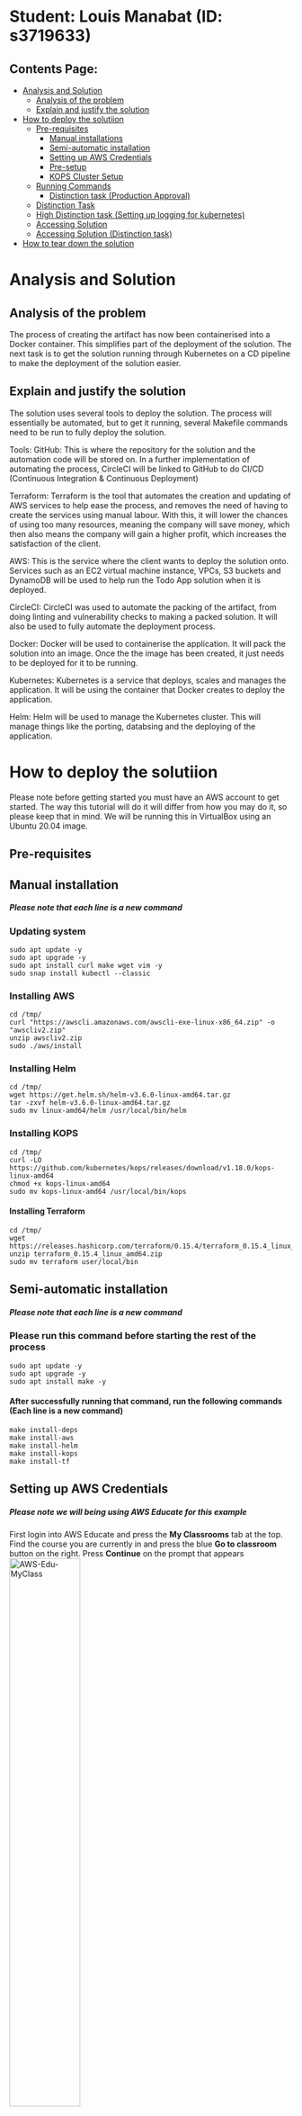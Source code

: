 # Student: Louis Manabat (ID: s3719633)

## Contents Page:
- [Analysis and Solution](#Analysis-and-Solution)
    - [Analysis of the problem](#Analysis-of-the-problem)
    - [Explain and justify the solution](#Explain-and-justify-the-solution)
- [How to deploy the solutiion](#How-to-deploy-the-solutiion)
    - [Pre-requisites](#Pre-requisites)
        - [Manual installations](#Manual-installation)
        - [Semi-automatic installation](#Semi-automatic-installation)
        - [Setting up AWS Credentials](#Setting-up-AWS-Credentials)
        - [Pre-setup](#Pre-setup)
        - [KOPS Cluster Setup](#KOPS-Cluster-Setup)
    - [Running Commands](#Running-Commands)
        - [Distinction task (Production Approval)](#Distinction-task-(Production-Approval))
    - [Distinction Task](#Distinction-Task)
    - [High Distinction task (Setting up logging for kubernetes)](#High-Distinction-task-(Setting-up-logging-for-kubernetes))
    - [Accessing Solution](#Accessing-Solution)
    - [Accessing Solution (Distinction task)](#Accessing-Solution-(Distinction-task))
- [How to tear down the solution](#How-to-tear-down-the-solution)


# Analysis and Solution
## Analysis of the problem
The process of creating the artifact has now been containerised into a Docker container. This simplifies part of the deployment of the solution. The next task is to get the solution running through Kubernetes on a CD pipeline to make the deployment of the solution easier.

## Explain and justify the solution
The solution uses several tools to deploy the solution. The process will essentially be automated, but to get it running, several Makefile commands need to be run to fully deploy the solution.

Tools:
GitHub: This is where the repository for the solution and the automation code will be stored on. In a further implementation of automating the process, CircleCI will be linked to GitHub to do CI/CD (Continuous Integration & Continuous Deployment)

Terraform: Terraform is the tool that automates the creation and updating of AWS services to help ease the process, and removes the need of having to create the services using manual labour. With this, it will lower the chances of using too many resources, meaning the company will save money, which then also means the company will gain a higher profit, which increases the satisfaction of the client. 

AWS: This is the service where the client wants to deploy the solution onto. Services such as an EC2 virtual machine instance, VPCs, S3 buckets and DynamoDB will be used to help run the Todo App solution when it is deployed.

CircleCI: CircleCI was used to automate the packing of the artifact, from doing linting and vulnerability checks to making a packed solution. It will also be used to fully automate the deployment process.

Docker: Docker will be used to containerise the application. It will pack the solution into an image. Once the the image has been created, it just needs to be deployed for it to be running.

Kubernetes: Kubernetes is a service that deploys, scales and manages the application. It will be using the container that Docker creates to deploy the application. 

Helm: Helm will be used to manage the Kubernetes cluster. This will manage things like the porting, databsing and the deploying of the application.

# How to deploy the solutiion

Please note before getting started you must have an AWS account to get started. The way this tutorial will do it will differ from how you may do it, so please keep that in mind. We will be running this in VirtualBox using an Ubuntu 20.04 image.

## Pre-requisites


## Manual installation
##### Please note that each line is a new command
### Updating system 
    sudo apt update -y
    sudo apt upgrade -y
    sudo apt install curl make wget vim -y
    sudo snap install kubectl --classic

### Installing AWS
    cd /tmp/
	curl "https://awscli.amazonaws.com/awscli-exe-linux-x86_64.zip" -o "awscliv2.zip"
	unzip awscliv2.zip
	sudo ./aws/install

### Installing Helm
    cd /tmp/
	wget https://get.helm.sh/helm-v3.6.0-linux-amd64.tar.gz
	tar -zxvf helm-v3.6.0-linux-amd64.tar.gz
	sudo mv linux-amd64/helm /usr/local/bin/helm

### Installing KOPS
    cd /tmp/
	curl -LO https://github.com/kubernetes/kops/releases/download/v1.18.0/kops-linux-amd64
	chmod +x kops-linux-amd64
	sudo mv kops-linux-amd64 /usr/local/bin/kops

#### Installing Terraform
    cd /tmp/
    wget https://releases.hashicorp.com/terraform/0.15.4/terraform_0.15.4_linux_amd64.zip
    unzip terraform_0.15.4_linux_amd64.zip
    sudo mv terraform user/local/bin

## Semi-automatic installation
##### Please note that each line is a new command
### Please run this command before starting the rest of the process
    sudo apt update -y
    sudo apt upgrade -y
    sudo apt install make -y

#### After successfully running that command, run the following commands (Each line is a new command)
    make install-deps
    make install-aws
    make install-helm
    make install-kops
    make install-tf


## Setting up AWS Credentials
##### Please note we will being using AWS Educate for this example

First login into AWS Educate and press the **My Classrooms** tab at the top. Find the course you are currently in and press the blue **Go to classroom** button on the right. Press **Continue** on the prompt that appears
<img src="readme-images/aws-edu-myclass.png" alt="AWS-Edu-MyClass" width=50% height=50%>

Upon entering the next page, press the **Account Details** button and you will be greeted with a bunch of credentials. Copy the entire set of text in the gray box as we will be using this for later. 
### Please note that these credentials should only be used by you and you only! Do not share this with anyone else
<br>
<img src="readme-images/aws-account-status.png" alt="AWS-acc-status" width=50% height=50%>
<img src="readme-images/aws-credentials.png" alt="AWS-creds" width=50% height=50%>
<br>

After doing this, open up a new tab in your terminal and run the command `mkdir ~/.aws` then run `vim ~/.aws/credentials` then press **INS** to activate insert mode then **Shift + INS** to paste the credentials. Follow this up with pressing **CTRL + C** then type in `:wq` to save and exit vim.
<br>
<img src="readme-images/aws-credentials-vim.png" alt="AWS-cred-vim" width=50% height=50%>
<img src="readme-images/aws-credentials-vim-2.png" alt="AWS-cred-vim-2" width=50% height=50%>

##### Please note that the credentials expire every 3 hours, so you will need to update them once they do expire.

## Pre-setup

### Bootstrap
The following command will create some files to make a remote backend. Run the command **once only** and them copy the two values into the respective variables in *main.tf* in the infra directory.

    make bootstrap
You should first see these variables after completing `make bootstrap`.
<br>
<img src="readme-images/bootstrap-vars-1.png" alt="boostrap-vars" width=30% height=30%>
<br>

Following that, you will copy the **dynamoDb_lock_table_name** and the **tf_state_bucket** and paste them into the *makefile*. You should be only changing the **bucket** (using the **tf_state_bucket** variable) and **dynamodb_table** (using the **dynamoDb_lock_table_name**) variables under the init command.
<br>
<img src="readme-images/bootstrap-vars-2.png" alt="boostrap-vars" width=50% height=50%>
<br>

After that, use the **kops_state_bucket_name** and add that to *config.yml*. Around line 34 (under the setup-cd command), there is a line that has;

    kops export kubecfg rmit.k8s.local --state s3://rmit-kops-state-
This also applies on around line 109 also on *config.yml*. It will be under the e2e job.
Replace the **rmit-kops-state-** with the variable that **kops_state_bucket_name** provided from the `make bootstrap` command.
<br>
<img src="readme-images/bootstrap-vars-3.png" alt="boostrap-vars" width=50% height=50%>
<br>
<img src="readme-images/bootstrap-vars-4.png" alt="boostrap-vars" width=50% height=50%>
<br>

Finally, use the **repository-url** output and add that to the **ECR** and **reponame** variables in *config.yml* (Somewhere around line 130 under the package jobs). The link before the forward slash ('/'), that goes into the **ECR** variable, whereas the name after the forward slash ('/'), goes into the **reponame** variable.
<br>
<img src="readme-images/bootstrap-vars-5.png" alt="boostrap-vars" width=50% height=50%>
<br>

Once you have compeleted that, push your changes to GitHub.

### Setting up CircleCI
We will now set up CircleCI to being deployment. Open up the link https://circleci.com/ and press the **Go to App** icon on the top right. If you haven't linked your GitHub account to CircleCI, please do it now. After that, go to the Projects page (button on the left side), and find the repository. Press the **Set up Project** button and it'll coninue to the next screen. Press the **Use Existing Config** button, then **Start Building**.
<br>
<img src="readme-images/circleci-setup-1.png" alt="circleci-setup" width=50% height=50%>
<br>
<img src="readme-images/circleci-setup-2.png" alt="circleci-setup" width=50% height=50%>
<br>
<img src="readme-images/circleci-setup-3.png" alt="circleci-setup" width=30% height=30%>
<br>

The first and inital pipeline should fail at the package job because it might be missing (or is using invalid) variables because it is running from the master branch.
<br>
<img src="readme-images/circleci-fail-master.png" alt="circleci-fail-master" width=50% height=50%>
<br>

The build should be successful as it only runs the build and integration-test jobs (if the pipeline runs from any other branch other than the master branch). If it does fail, ensure you have inputted the correct variables in the *config.yml* file and push the changes so it runs the pipeline again.
<br>
<img src="readme-images/circleci-pass-branch.png" alt="circleci-pass-branch" width=50% height=50%>
<br>

Next you will need to set up the AWS credentials. Get the variables from the [Setting up AWS Credentials](#Setting-up-AWS-Credentials) as we will be using them here as well.
<br>

First press the **Project Settings** button, then on the lefthand sidebar, press the **Environmental Variables** button.
<br>
<img src="readme-images/circleci-setup-4.png" alt="circleci-setup" width=50% height=50%>
<br>
<img src="readme-images/circleci-setup-5.png" alt="circleci-setup" width=20% height=20%>
<br>

From there you will need to pass the name of environmental variables (in all caps), and the variable itself. You do this by pressing the the **Add Environmental Variable** button. There should be three separate variables in there and should look like this.
<br>
<img src="readme-images/circleci-setup-6.png" alt="circleci-setup" width=50% height=50%>
<br>

##### Please note that the credentials expire every 3 hours, so you will need to update them once they do expire.

### Generate SSH Key
Running the following command will create an SSH key that will be used by Kubernetes.

    make ssh-gen

### KOPS Cluster Setup

Now we will spin up the KOPS cluster.

First run the following command to create the cluster

    make kube-create-cluster
You will get an error saying "*SSH public key must be specified when running with AWS*". Just ignore that as we move onto the next command.

<br>

Running the next command will use the SSH key previously created, to link it to AWS.

    make kube-secret
No errors means the make command was successfully run.

<br>

After that, run the following command to deploy the cluster to AWS

    make kube-deploy-cluster

<br>

Finally, export some config from the S3 kops bucket to finish off the spinning of the cluster using following command.

    make kube-config

<br>

The cluster should take up to 10 minutes for it to ready itself for deployment. So running the following command too early might result in an error.

    make kube-validate
<img src="readme-images/kube-validate-fail.png" alt="kube-validate-fail" width=40% height=40%>
<br>

A successful validation of the cluster should look like this
<br>
<img src="readme-images/kube-validate-pass.png" alt="kube-validate-pass" width=40% height=40%>
<br>

Finally, run this command to create the namespace for the application to run on.

    make namespace-up
<img src="readme-images/namespace-up.png" alt="namespace-up" width=40% height=40%>
<br>

## Running Commands

### Setup test environment
Next you want to being setup the infrastructure that's going to host the solution. Open up the console to this link https://console.aws.amazon.com/vpc/home?region=us-east-1#. Follow this up with opening up the **Subnets** tab.
<br>
<img src="readme-images/tfvars-setup-1.png" alt="tfvars-setup" width=30% height=30%>
<br>

You want to copy the two Subnet IDs (under the name us-east-1a.rmit.k8s.local and us-east-1b.rmit.k8s.local), then copy it into the terraform.tfvars file in the infra directory.
<br>
<img src="readme-images/tfvars-setup-2.png" alt="tfvars-setup" width=30% height=30%>
<br>
<img src="readme-images/tfvars-setup-3.png" alt="tfvars-setup" width=20% height=20%>
<br>

You want to then return to the [VPC](https://console.aws.amazon.com/vpc/home?region=us-east-1#) page, then open up the **VPCs** tab (above the **Subnets** tab). You want to copy the VPC ID under the name *rmit.k8s.local*
<br>
<img src="readme-images/tfvars-setup-4.png" alt="tfvars-setup" width=30% height=30%>
<br>
<img src="readme-images/tfvars-setup-5.png" alt="tfvars-setup" width=20% height=20%>
<br>

After this you will want to push the changes to your repository. ***Please note that for this to deploy, it will need to done in the master branch. If you have branched off elsewhere, do a pull request into master***.

### Distinction task (Production Approval)
With the production environment also being deployed, you will need to approve that after the e2e job is complete. Open up the pipeline in CircleCI, and in the latest pipeline, it should have a status saying **On Hold**. To let this pass, you need to press the thumb icon in the actions column (refer to image below) to progress into the deploy-prod job.
<br>
<img src="readme-images/ci-approval1.png" alt="ci-approval" width=60% height=60%>
<br>

A prompt will show that you want to confirm the approval to be approved. Press the **Approve** button to move to the deploy-prod job. Once done, a tick should appear where the thumb icon initially was, then the pipeline will be complete.
<br>
<img src="readme-images/ci-approval2.png" alt="ci-approval" width=40% height=40%>
<br>
<img src="readme-images/ci-approval3.png" alt="ci-approval" width=60% height=60%>
<br>

Your CircleCI should show 4 different jobs: *build*, *integration-test*, *package* and *deploy-test*. The pipeline should look like this if it's successful.
<br>
<img src="readme-images/successful_master_ci_build1.png" alt="successful_master_ci_build" width=70% height=70%>
<br>
<img src="readme-images/successful_master_ci_build2.png" alt="successful_master_ci_build" width=60% height=60%>
<br>

#### Distinction Task
With the production deployment also added to the pipeline, it should now look like this.
<br>
<img src="readme-images/di-deploy-prod2.png" alt="deploy-prod" width=70% height=70%>
<br>
<img src="readme-images/di-deploy-prod1.png" alt="deploy-prod" width=60% height=60%>
<br>

## High Distinction task (Setting up logging for kubernetes)
With the pipeline setup and application deployed, you are able to setup logging for your cluster for whenever the solution is deployed.

### Setup namespace
Run the following command to initalise the amazon cloudwatch namespace. Successful creation should show it in the `kubectl get namespaces` command that runs right after creating the namespace.

    make acw-namespace-up
<img src="readme-images/acw-namespace-up.png" alt="acw-namespace-up" width=60% height=60%>
<br>

### Applying Fluentd
Fluentd, which is a data source collector, is what we will use to log to amazon cloud watch. Run the following command to get it setup.

    make acw-fluentd
<img src="readme-images/acw-fluentd-setup.png" alt="acw-fluentd-setup" width=60% height=60%>
<br>

Open up the AWS CloudWatch Insights (https://console.aws.amazon.com/cloudwatch/home?region=us-east-1#logsV2:logs-insights) and paste one of the follow two pieces of queries in. You should see results when you interact with the website.

#### To check for test namespace
    fields @timestamp, @message
    | filter kubernetes.container_name = "todo-app"
    | filter kubernetes.namespace_name = "test"
    | sort @timestamp desc
    | limit 20
You should get results like this when you set up CloudWatch correctly.
<br>
<img src="readme-images/aws-cw-test-1.png" alt="aws-cw-test" width=60% height=60%>
<br>
Then see this when you expand one of the results
<br>
<img src="readme-images/aws-cw-test-2.png" alt="aws-cw-test" width=60% height=60%>
<br>
 
#### To check for prod namespace
    fields @timestamp, @message
    | filter kubernetes.container_name = "todo-app"
    | filter kubernetes.namespace_name = "prod"
    | sort @timestamp desc
    | limit 20
Similar to the query result for the test namespace
<br>
<img src="readme-images/aws-cw-prod-1.png" alt="aws-cw-prod" width=60% height=60%>
<br>
<img src="readme-images/aws-cw-prod-2.png" alt="aws-cw-prod" width=60% height=60%>
<br>

## Accessing Solution
### Via CircleCI
To get the URL to access the solution via CircleCI, open up the *Smoke Test* step in the *deploy-test* job, and you should see a url that was echo'ed at the bottom.
<br>
<img src="readme-images/load-balancer_smoke-test.png" alt="lb_smoke-test" width=60% height=60%>
<br>

### Via terminal (kubectl)
To get the URL to access the solution via terminal, run the following command. Note that this will be another way to see if the solution is up and running if you do not have access to CircleCI.

    kubectl get service -n test
Your output should look like this if the cluster spin up is successful.
<br>
<img src="readme-images/kubectl_get-service.png" alt="kubectl_check-service" width=60% height=60%>
<br>

Copy the **External-IP** link and insert that into your web browser. You should see this, and the cluster should be successfully up and running.
<br>
<img src="readme-images/solution_working.png" alt="solution_working" width=60% height=60%>
<br>

## Accessing Solution (Distinction task)
### Via CircleCI
Opening up the Smoke Test step in the deploy-prod job should give you the link to access the solution.
<br>
<img src="readme-images/di-load-balancer_smoke-test.png" alt="di-lb_smoke-test" width=70% height=70%>
<br>

### Via terminal (kubectl)
Alternatively, you can also run the following command to also get the link

    kubectl get service -n prod
<img src="readme-images/di-kubectl_get-service.png" alt="di-kubectl_check-service" width=60% height=60%>
<br>

## How to tear down the solution
To tear down the solution, you will need to run several commands to destory and shut down the application.
<br>

Before starting, open up the **Project Settings** in your CircleCI pipeline repository, and press the **Unfollow Project** button. This will make sure the solution does not get deployed again unless it is needed to be redeployed.
<img src="readme-images/circleci-unfollow.png" alt="circleci-unfollow" width=50% height=50%>
<br>

<br>
First run the following command to destroy the namespace

    make namespace-down
<img src="readme-images/namespace_down.png" alt="namespace_down" width=50% height=50%>
<br>

You will then need to open up the DocumentDB cluster page (https://console.aws.amazon.com/docdb/home?region=us-east-1#clusters), tick the **todo-db-test-docdb-cluster**, press the **Actions** button, then select the **Delete** button. Do this as well for the **todo-db-prod-docdb-cluster**.
<br>
<img src="readme-images/destroy_docdb1.png" alt="destroy_docdb" width=50% height=50%>
<br>

You will get a prompt to ensure you are wanting to delete the cluster, select **No**, tick the box below and enter `delete entire cluster`. Once you delete it, you will need to wait a bit until it deletes before you can continue.
<br>
<img src="readme-images/destroy_docdb2.png" alt="destroy_docdb" width=40% height=40%>
<br>

Next open up the DocumentDB Subnet groups page (https://console.aws.amazon.com/docdb/home?region=us-east-1#subnetGroups), then select the **todo-db-test-db-subnet-group**, press the **Actions** button, then select the **Delete** button. Do this as well for the ****todo-db-prod-db-subnet-group**.
<br>
<img src="readme-images/destroy_docdb3.png" alt="destroy_docdb" width=60% height=60%>
<br>
<img src="readme-images/destroy_docdb4.png" alt="destroy_docdb" width=40% height=40%>
<br>

Open up the Security Groups page in the VPC service (https://console.aws.amazon.com/vpc/home?region=us-east-1#securityGroups:), then select the sec groups that's named **Allow MongoDB Port** (security group names: **todo-db-test-sg** and **todo-db-prod-sg**), open the **Actions** dropdown, then select **Delete security groups**. Then press the **Delete** button on the prompt.
<br>
<img src="readme-images/destroy_docdb5.png" alt="destroy_docdb" width=60% height=60%>
<br>
<img src="readme-images/destroy_docdb6.png" alt="destroy_docdb" width=40% height=40%>
<br>

After deleting the DocumentDB stuff, run the command `helm list -A` to see the name(s) of deployed application(s).
<br>
<img src="readme-images/helm1.png" alt="helm" width=60% height=60%>
<br>

The following image will be in relation to when the prod version also gets deployed (Please Refer to that part [here](#Distinction-Task))
<br>
<img src="readme-images/helm1-1.png" alt="helm" width=60% height=60%>
<br>

Once you find out the name(s) of the application(s), run the following command to uninstall the deployed application.

    helm uninstall <name> -n <namespace>
    e.g. 
    helm uninstall todo -n test
    helm uninstall todo -n prod
<img src="readme-images/helm2.png" alt="helm" width=40% height=40%>
<br>

Finally run the following command to delete everything that is left (***Please note that this will take some time***).

    make kube-delete-cluster
This should be the final lines before it completes, that means the cluster and the site is fully destroyed.
<br>
<img src="readme-images/kube-down.png" alt="kube-down" width=40% height=40%>
<br>

# Simple Todo App with MongoDB, Express.js and Node.js
The ToDo app uses the following technologies and javascript libraries:
* MongoDB
* Express.js
* Node.js
* express-handlebars
* method-override
* connect-flash
* express-session
* mongoose
* bcryptjs
* passport
* docker & docker-compose

## What are the features?
You can register with your email address, and you can create ToDo items. You can list ToDos, edit and delete them. 

# How to use
First install the depdencies by running the following from the root directory:
```
npm install --prefix src/
```

To run this application locally you need to have an insatnce of MongoDB running. A docker-compose file has been provided in the root director that will run an insatnce of MongoDB in docker. TO start the MongoDB from the root direction run the following command:

```
docker-compose up -d
```

Then to start the application issue the following command from the root directory:
```
npm run start --prefix src/
```

The application can then be accessed through the browser of your choise on the following:

```
localhost:5000
```
## Container
A Dockerfile has been provided for the application if you wish to run it in docker. To build the image, issue the following commands:

```
cd src/
docker build . -t todoapp:latest
```

## Terraform

### Bootstrap
A set of bootstrap templates have been provided that will provision a DynamoDB Table, S3 Bucket & Option Group for DocumentDB & ECR in AWS. To set these up, ensure your AWS Programmatic credentials are set in your console and execute the following command from the root directory

```
make bootstrap
```

### To instantiate and destroy your TF Infra:

To instantiate your infra in AWS, ensure your AWS Programattic credentials are set and execute the following command from the root infra directory:

```
make up -e ENV=<environment_name>
```

Where environment_name is the name of the environment that you wish to manage.

To destroy the infra already deployed in AWS, ensure your AWS Programattic credentials are set and execute the following command from the root directory:

```
make down -e ENV=<environment_name>
```

## Testing

Basic testing has been included as part of this application. This includes unit testing (Models Only), Integration Testing & E2E Testing.

### Linting:
Basic Linting is performed across the code base. To run linting, execute the following commands from the root directory:

```
npm run test-lint --prefix src/
```

### Unit Testing
Unit Tetsing is performed on the models for each object stored in MongoDB, they will vdaliate the model and ensure that required data is entered. To execute unit testing execute the following commands from the root directory:

```
npm run test-unit --prefix src/
```

### Integration Testing
Integration testing is included to ensure the applicaiton can talk to the MongoDB Backend and create a user, redirect to the correct page, login as a user and register a new task. 

Note: MongoDB needs to be running locally for testing to work (This can be done by spinning up the mongodb docker container).

To perform integration testing execute the following commands from the root directory:

```
npm run test-integration --prefix src/
```


###### This project is licensed under the MIT Open Source License
